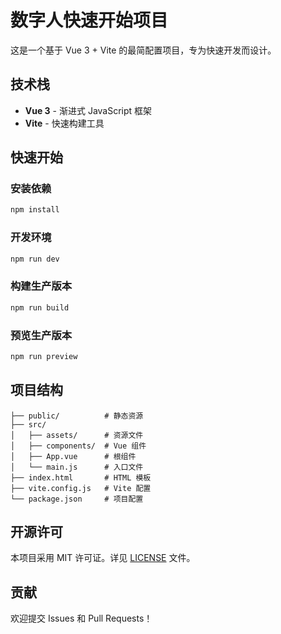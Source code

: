 # 数字人快速开始项目

这是一个基于 Vue 3 + Vite 的最简配置项目，专为快速开发而设计。

## 技术栈

- **Vue 3** - 渐进式 JavaScript 框架
- **Vite** - 快速构建工具

## 快速开始

### 安装依赖

```bash
npm install
```

### 开发环境

```bash
npm run dev
```

### 构建生产版本

```bash
npm run build
```

### 预览生产版本

```bash
npm run preview
```

## 项目结构

```
├── public/          # 静态资源
├── src/
│   ├── assets/      # 资源文件
│   ├── components/  # Vue 组件
│   ├── App.vue      # 根组件
│   └── main.js      # 入口文件
├── index.html       # HTML 模板
├── vite.config.js   # Vite 配置
└── package.json     # 项目配置
```

## 开源许可

本项目采用 MIT 许可证。详见 [LICENSE](LICENSE) 文件。

## 贡献

欢迎提交 Issues 和 Pull Requests！
